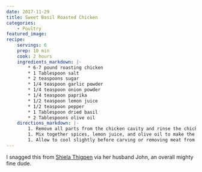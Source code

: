 ```yaml
---
date: 2017-11-29
title: Sweet Basil Roasted Chicken
categories:
    - Poultry
featured_image: 
recipe:
    servings: 6 
    prep: 10 min
    cook: 2 hours
    ingredients_markdown: |-
        * 6-7 pound roasting chicken
        * 1 Tablespoon salt
        * 2 teaspoons sugar
        * 1/4 teaspoon garlic powder
        * 1/4 teaspoon onion powder
        * 1/4 teaspoon paprika
        * 1/2 teaspoon lemon juice
        * 1/2 teaspoon pepper
        * 1 Tablespoon dried basil
        * 2 Tablespoons olive oil
    directions_markdown: |-
        1. Remove all parts from the chicken cavity and rinse the chicken under cool water inside and out. Pat dry with paper towels and tie legs together with cooking string/twine. Place chicken in a roasting pan (you may place on a rack in the pan, but not entirely necessary).
        1. Mix together spices, lemon juice, and olive oil to make the rub and apply liberally all over chicken; bake uncovered for 2 hours at 350 F.
        1. Allow to cool slightly before carving or removing meat from the bone.
---
```

I snagged this from [Shiela Thigpen](https://lifeloveandgoodfood.com) via her husband John, an overall mighty fine dude. 
